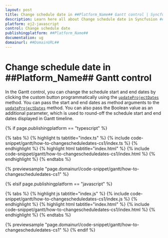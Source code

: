 ```yaml
---
layout: post
title: Change schedule date in ##Platform_Name## Gantt control | Syncfusion
description: Learn here all about Change schedule date in Syncfusion ##Platform_Name## Gantt control of Syncfusion Essential JS 2 and more.
platform: ej2-javascript
control: Change schedule date 
publishingplatform: ##Platform_Name##
documentation: ug
domainurl: ##DomainURL##
---
```


# Change schedule date in ##Platform_Name## Gantt control

In the Gantt control, you can change the schedule start and end dates by clicking the custom button programmatically using the [`updateProjectDates`](../../api/gantt/#updateprojectdates) method. You can pass the start and end dates as method arguments to the [`updateProjectDates`](../../api/gantt/#updateprojectdates) method. You can also pass the Boolean value as an additional parameter, which is used to round-off the schedule start and end dates displayed in Gantt timeline.

{% if page.publishingplatform == "typescript" %}

 {% tabs %}
{% highlight ts tabtitle="index.ts" %}
{% include code-snippet/gantt/how-to-changescheduledates-cs1/index.ts %}
{% endhighlight %}
{% highlight html tabtitle="index.html" %}
{% include code-snippet/gantt/how-to-changescheduledates-cs1/index.html %}
{% endhighlight %}
{% endtabs %}
        
{% previewsample "page.domainurl/code-snippet/gantt/how-to-changescheduledates-cs1" %}

{% elsif page.publishingplatform == "javascript" %}

{% tabs %}
{% highlight js tabtitle="index.js" %}
{% include code-snippet/gantt/how-to-changescheduledates-cs1/index.js %}
{% endhighlight %}
{% highlight html tabtitle="index.html" %}
{% include code-snippet/gantt/how-to-changescheduledates-cs1/index.html %}
{% endhighlight %}
{% endtabs %}

{% previewsample "page.domainurl/code-snippet/gantt/how-to-changescheduledates-cs1" %}
{% endif %}
